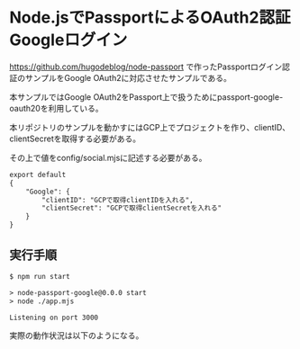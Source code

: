 # Node.jsでPassportによるOAuth2認証Googleログイン

https://github.com/hugodeblog/node-passport
で作ったPassportログイン認証のサンプルをGoogle OAuth2に対応させたサンプルである。

本サンプルではGoogle OAuth2をPassport上で扱うためにpassport-google-oauth20を利用している。

本リポジトリのサンプルを動かすにはGCP上でプロジェクトを作り、clientID、clientSecretを取得する必要がある。

その上で値をconfig/social.mjsに記述する必要がある。

```txt
export default
{
    "Google": {
        "clientID": "GCPで取得clientIDを入れる",
        "clientSecret": "GCPで取得clientSecretを入れる"
    }
}
```

## 実行手順

```txt
$ npm run start

> node-passport-google@0.0.0 start
> node ./app.mjs

Listening on port 3000
```

実際の動作状況は以下のようになる。
